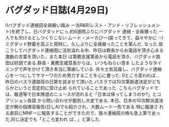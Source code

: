 # バグダッド日誌(4月29日)

0バグダッド連絡田全員搬い踏み
ー当R&R(レスト・アンド・リフレッシュメント)を終了し、日バグダッドにっ.約6道問ぶりにバグダッド
達絡・全員攅った.一人でも欠けるとしつくりこない.ムード・メーカびー(戻ってきて、益々やかに
:-)ミグダッド野着を高ぶと周時に、久しぶりに全員搬ったことを第んだ.
なった.皆
こうしてバグダッド連絡田に活気溢れる中、昨日は群長からお電話を頂き心まる激動の言葉を頂いた、また本日
は第務支援第長から電話を頂き、バグダッド路田は好調である.群長・業務支援意長からは、いつもねらい澄ま
したようなタイミングで声をかけて頂き本当に第謝している.
共々士気高複し、バグダッド連絡心を一つにしてサマーワのため男力することを心に書った.
0ところ変われば…
昨日のバスラ連路班の日第を談ませて頂いた.パスラでは10次第脈遣決定がどちらかというと否定的に受け止め
られていることであった.
こちらバグダッドでは、報道等で日本隊退のニュースが流れると「日本は帰ってしまうのか?」とコアリション各国
から問い合わせが毅到し大変である.
本日、日本の10次群派遣決定が朝の指揮官報告(日しA)でも紹介され、大数ムードー色である.特に報道さ
れる直前にMNFーに報告することができたので、我々連絡班の株も急上第であった,同じ決定でも「ところ変われ
ば…」と第した.
